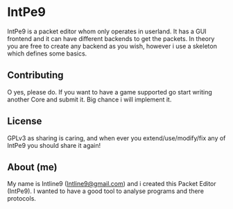 IntPe9
======

IntPe9 is a packet editor whom only operates in userland. It has a GUI frontend and it can have different
backends to get the packets. In theory you are free to create any backend as you wish, however i use a
skeleton which defines some basics.

Contributing
------------
O yes, please do. If you want to have a game supported go start writing another Core and submit it. Big chance
i will implement it.

License
-------
GPLv3 as sharing is caring, and when ever you extend/use/modify/fix any of IntPe9 you should share it again!

About (me)
---------
My name is Intline9 (Intline9@gmail.com) and i created this Packet Editor (IntPe9). I wanted to have a good tool to analyse programs and there protocols.
